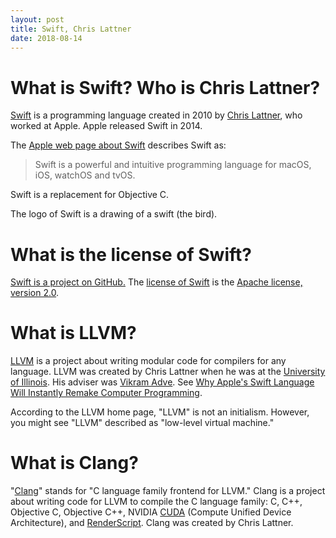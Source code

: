 ```yaml
---
layout: post
title: Swift, Chris Lattner
date: 2018-08-14
---
```


# What is Swift? Who is Chris Lattner?

[Swift](https://swift.org/) is a programming language created in 2010 by [Chris Lattner](http://www.nondot.org/sabre/), who worked at Apple. Apple released Swift in 2014.

The [Apple web page about Swift](https://developer.apple.com/swift/) describes Swift as:

> Swift is a powerful and intuitive programming language for macOS, iOS, watchOS and tvOS.

Swift is a replacement for Objective C.

The logo of Swift is a drawing of a swift (the bird).

# What is the license of Swift?

[Swift is a project on GitHub.](https://github.com/apple/swift) The [license of Swift](https://github.com/apple/swift/blob/master/LICENSE.txt) is the [Apache license, version 2.0](https://www.apache.org/licenses/LICENSE-2.0.html).

# What is LLVM?

[LLVM](https://llvm.org/) is a project about writing modular code for compilers for any language. LLVM was created by Chris Lattner when he was at the [University of Illinois](https://illinois.edu/). His adviser was [Vikram Adve](http://vikram.cs.illinois.edu/). See [Why Apple's Swift Language Will Instantly Remake Computer Programming](https://www.wired.com/2014/07/apple-swift/).

According to the LLVM home page, "LLVM" is not an initialism. However, you might see "LLVM" described as "low-level virtual machine."

# What is Clang?

"[Clang](https://clang.llvm.org/)" stands for "C language family frontend for LLVM." Clang is a project about writing code for LLVM to compile the C language family: C, C++, Objective C, Objective C++, NVIDIA [CUDA](https://developer.download.nvidia.com/compute/cuda/1.0/NVIDIA_CUDA_Programming_Guide_1.0.pdf) (Compute Unified Device Architecture), and [RenderScript](https://source.android.com/devices/architecture/vndk/renderscript). Clang was created by Chris Lattner.
